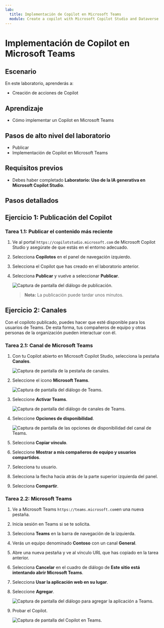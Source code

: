 ```yaml
---
lab:
  title: Implementación de Copilot en Microsoft Teams
  module: Create a copilot with Microsoft Copilot Studio and Dataverse for Teams
---
```


# Implementación de Copilot en Microsoft Teams

## Escenario

En este laboratorio, aprenderás a:

- Creación de acciones de Copilot

## Aprendizaje

- Cómo implementar un Copilot en Microsoft Teams

## Pasos de alto nivel del laboratorio

- Publicar
- Implementación de Copilot en Microsoft Teams
  
## Requisitos previos

- Debes haber completado **Laboratorio: Uso de la IA generativa en Microsoft Copilot Studio**.

## Pasos detallados

## Ejercicio 1: Publicación del Copilot

### Tarea 1.1: Publicar el contenido más reciente

1. Ve al portal `https://copilotstudio.microsoft.com` de Microsoft Copilot Studio y asegúrate de que estás en el entorno adecuado.

1. Selecciona **Copilotos** en el panel de navegación izquierdo.

1. Selecciona el Copilot que has creado en el laboratorio anterior.

1. Selecciona **Publicar** y vuelve a seleccionar **Publicar**.

   ![Captura de pantalla del diálogo de publicación.](../media/copilot-publish.png)

   > **Nota:** La publicación puede tardar unos minutos.

## Ejercicio 2: Canales

Con el copiloto publicado, puedes hacer que esté disponible para los usuarios de Teams. De esta forma, tus compañeros de equipo y otras personas de la organización pueden interactuar con él.

### Tarea 2.1: Canal de Microsoft Teams

1. Con tu Copilot abierto en Microsoft Copilot Studio, selecciona la pestaña **Canales**.

    ![Captura de pantalla de la pestaña de canales.](../media/channels.png)

1. Seleccione el icono **Microsoft Teams**.

    ![Captura de pantalla del diálogo de Teams.](../media/teams-enable.png)

1. Seleccione **Activar Teams**.

    ![Captura de pantalla del diálogo de canales de Teams.](../media/teams-channel.png)

1. Seleccione **Opciones de disponibilidad**.

    ![Captura de pantalla de las opciones de disponibilidad del canal de Teams.](../media/teams-availability-options.png)

1. Selecciona **Copiar vínculo**.

1. Seleccione **Mostrar a mis compañeros de equipo y usuarios compartidos**.

1. Selecciona tu usuario.

1. Selecciona la flecha hacia atrás de la parte superior izquierda del panel.

1. Selecciona **Compartir**.

### Tarea 2.2: Microsoft Teams

1. Ve a Microsoft Teams `https://teams.microsoft.com`en una nueva pestaña.

1. Inicia sesión en Teams si se te solicita.

1. Selecciona **Teams** en la barra de navegación de la izquierda.

1. Verás un equipo denominado **Contoso** con un canal **General**.

1. Abre una nueva pestaña y ve al vínculo URL que has copiado en la tarea anterior.

1. Selecciona **Cancelar** en el cuadro de diálogo de **Este sitio está intentando abrir Microsoft Teams**.

1. Selecciona **Usar la aplicación web en su lugar**.

1. Seleccione **Agregar**.

    ![Captura de pantalla del diálogo para agregar la aplicación a Teams.](../media/teams-add-app.png)

1. Probar el Copilot.

    ![Captura de pantalla del Copilot en Teams.](../media/teams-copilot.png)
